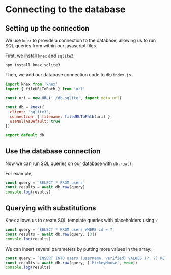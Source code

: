 # Connecting to the database

<Vimeo id="915186757" />

## Setting up the connection

We use `knex` to provide a connection to the database, allowing us to run SQL
queries from within our javascript files.

First, we install `knex` and `sqlite3`.

```bash
npm install knex sqlite3
```

Then, we add our database connection code to `db/index.js`.

```js
import knex from 'knex'
import { fileURLToPath } from 'url'

const uri = new URL('./db.sqlite', import.meta.url)

const db = knex({
  client: 'sqlite3',
  connection: { filename: fileURLToPath(uri) },
  useNullAsDefault: true
})

export default db
```

## Use the database connection

Now we can run SQL queries on our database with `db.raw()`.

For example,

```js
const query = `SELECT * FROM users`
const results = await db.raw(query)
console.log(results)
```

## Querying with substitutions

Knex allows us to create SQL template queries with placeholders using `?`

```js
const query = `SELECT * FROM users WHERE id = ?`
const results = await db.raw(query, [3])
console.log(results)
```

We can insert several parameters by putting more values in the array:

```js
const query = `INSERT INTO users (username, verified) VALUES (?, ?) RETURNING *`
const results = await db.raw(query, ['MickeyMouse', true])
console.log(results)
```
